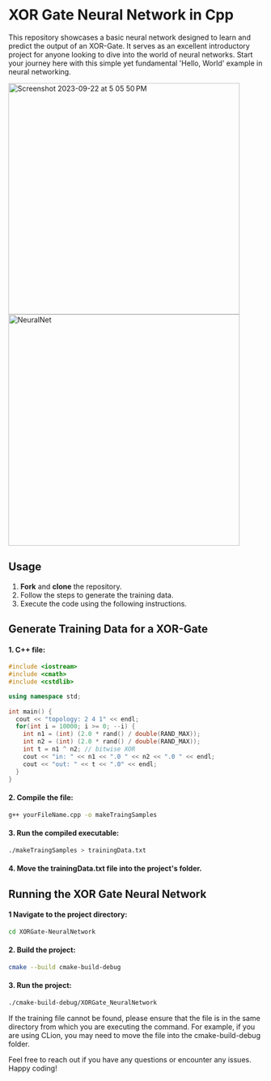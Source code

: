 # XOR Gate Neural Network in Cpp
This repository showcases a basic neural network designed to learn and predict the output of an XOR-Gate. It serves as an excellent introductory project for anyone looking to dive into the world of neural networks. Start your journey here with this simple yet fundamental 'Hello, World' example in neural networking.

<img width="457" alt="Screenshot 2023-09-22 at 5 05 50 PM" src="https://github.com/activcoding/XOR-Gate-Neural-Network-in-Cpp/assets/83090745/c4f6738b-8c86-4e2a-b9be-dd9079b7a72c">

<img width="457" alt="NeuralNet" src="https://github.com/activcoding/XOR-Gate-Neural-Network-in-Cpp/assets/83090745/ed81b4b4-7806-45c8-aae7-fee69d442b5f">


## Usage
1. **Fork** and **clone** the repository.
2. Follow the steps to generate the training data.
3. Execute the code using the following instructions.

## Generate Training Data for a XOR-Gate
#### 1. C++ file:
```cpp
#include <iostream>
#include <cmath>
#include <cstdlib>

using namespace std;
  
int main() {
  cout << "topology: 2 4 1" << endl;
  for(int i = 10000; i >= 0; --i) {
    int n1 = (int) (2.0 * rand() / double(RAND_MAX));
    int n2 = (int) (2.0 * rand() / double(RAND_MAX));
    int t = n1 ^ n2; // bitwise XOR
    cout << "in: " << n1 << ".0 " << n2 << ".0 " << endl;
    cout << "out: " << t << ".0" << endl;
  }
}
```
#### 2. Compile the file:
```sh
g++ yourFileName.cpp -o makeTraingSamples
```
#### 3. Run the compiled executable:
```sh
./makeTraingSamples > trainingData.txt
```

#### 4. Move the trainingData.txt file into the project's folder.

## Running the XOR Gate Neural Network


#### 1 Navigate to the project directory:
```sh
cd XORGate-NeuralNetwork
```
#### 2. Build the project:
```sh
cmake --build cmake-build-debug
```

#### 3. Run the project:
```sh
./cmake-build-debug/XORGate_NeuralNetwork
```
If the training file cannot be found, please ensure that the file is in the same directory from which you are executing the command. For example, if you are using CLion, you may need to move the file into the cmake-build-debug folder.

Feel free to reach out if you have any questions or encounter any issues. Happy coding!
